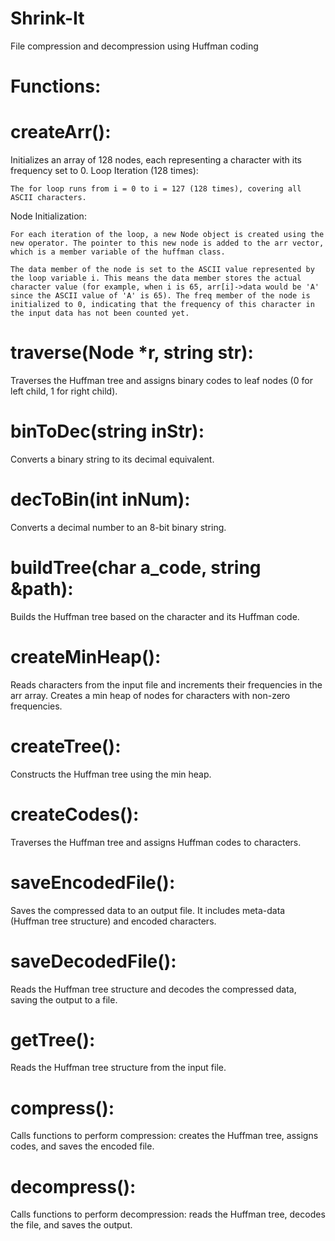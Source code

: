 # Shrink-It
File compression and decompression using Huffman coding


# Functions:
# createArr():
Initializes an array of 128 nodes, each representing a character with its frequency set to 0.
Loop Iteration (128 times):  

    The for loop runs from i = 0 to i = 127 (128 times), covering all ASCII characters.
Node Initialization:  

    For each iteration of the loop, a new Node object is created using the new operator. The pointer to this new node is added to the arr vector, which is a member variable of the huffman class.   
    
    The data member of the node is set to the ASCII value represented by the loop variable i. This means the data member stores the actual character value (for example, when i is 65, arr[i]->data would be 'A' since the ASCII value of 'A' is 65). The freq member of the node is initialized to 0, indicating that the frequency of this character in the input data has not been counted yet.

# traverse(Node *r, string str):
Traverses the Huffman tree and assigns binary codes to leaf nodes (0 for left child, 1 for right child).

# binToDec(string inStr):
Converts a binary string to its decimal equivalent.

# decToBin(int inNum):
Converts a decimal number to an 8-bit binary string.

# buildTree(char a_code, string &path):
Builds the Huffman tree based on the character and its Huffman code.

# createMinHeap():
Reads characters from the input file and increments their frequencies in the arr array. Creates a min heap of nodes for characters with non-zero frequencies.

# createTree():
Constructs the Huffman tree using the min heap.

# createCodes():
Traverses the Huffman tree and assigns Huffman codes to characters.

# saveEncodedFile():
Saves the compressed data to an output file. It includes meta-data (Huffman tree structure) and encoded characters.

# saveDecodedFile():
Reads the Huffman tree structure and decodes the compressed data, saving the output to a file.

# getTree():
Reads the Huffman tree structure from the input file.

# compress():
Calls functions to perform compression: creates the Huffman tree, assigns codes, and saves the encoded file.

# decompress():
Calls functions to perform decompression: reads the Huffman tree, decodes the file, and saves the output.
